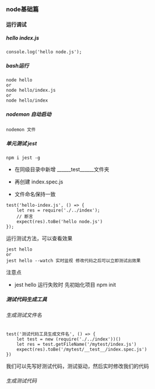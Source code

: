 ### node基础篇

#### 运行调试

##### hello index.js

```
console.log('hello node.js');
```

##### bash运行

```
node hello
or 
node hello/index.js
or 
node hello/index
```

##### nodemon 自动启动

```
nodemon 文件
```

##### 单元测试 jest

```
npm i jest -g
```

- 在同级目录中新增 ______test______文件夹
- 再创建 index.spec.js

- 文件命名保持一致

```
test('hello-index.js', () => {
	let res = require('./../index');
	// 断言
	expect(res).toBe('hello node.js')
});

```

运行测试方法，可以查看效果

```
jest hello
or
jest hello --watch 实时监视 修改代码之后可以立即测试出效果
```

注意点

- jest hello 运行失败时  先初始化项目 npm init

  

##### 测试代码生成工具

###### 生成测试文件名

```
test('测试代码工具生成文件名', () => {
    let test = new (require('./../index'))()
    let res = test.getFileName('/mytest/index.js')
    expect(res).toBe('/mytest/__test__/index.spec.js')
})
```

我们可以先写好测试代码，测试驱动，然后实时修改我们的代码

###### 生成测试代码